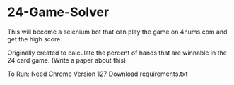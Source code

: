 # 24-Game-Solver
This will become a selenium bot that can play the game on 4nums.com and get the high score. 

Originally created to calculate the percent of hands that are winnable in the 24 card game. (Write a paper about this)



To Run:
Need Chrome Version 127
Download requirements.txt